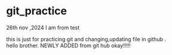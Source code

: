 # git_practice
26th nov ,2024
I am from test 

this is just for practicing git and changing,updating file in github . <br>
hello brother. 
NEWLY ADDED 
from git hub okay!!!!!
